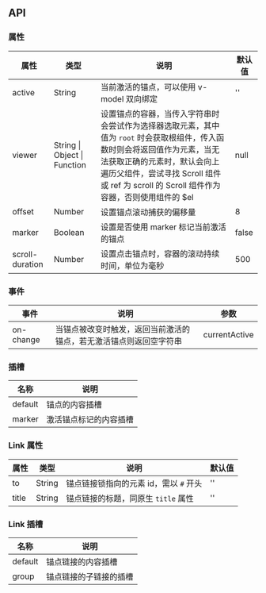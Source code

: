 ## API

### 属性

| 属性            | 类型                         | 说明                                                                                                                                                                                                                                                  | 默认值 |
| --------------- | ---------------------------- | ----------------------------------------------------------------------------------------------------------------------------------------------------------------------------------------------------------------------------------------------------- | ------ |
| active          | String                       | 当前激活的锚点，可以使用 v-model 双向绑定                                                                                                                                                                                                             | ''     |
| viewer          | String \| Object \| Function | 设置锚点的容器，当传入字符串时会尝试作为选择器选取元素，其中值为 `root` 时会获取根组件，传入函数时则会将返回值作为元素，当无法获取正确的元素时，默认会向上遍历父组件，尝试寻找 Scroll 组件或 ref 为 scroll 的 Scroll 组件作为容器，否则使用组件的 $el | null   |
| offset          | Number                       | 设置锚点滚动捕获的偏移量                                                                                                                                                                                                                              | 8      |
| marker          | Boolean                      | 设置是否使用 marker 标记当前激活的锚点                                                                                                                                                                                                                | false  |
| scroll-duration | Number                       | 设置点击锚点时，容器的滚动持续时间，单位为毫秒                                                                                                                                                                                                        | 500    |

### 事件

| 事件      | 说明                                                               | 参数          |
| --------- | ------------------------------------------------------------------ | ------------- |
| on-change | 当锚点被改变时触发，返回当前激活的锚点，若无激活锚点则返回空字符串 | currentActive |

### 插槽

| 名称    | 说明                   |
| ------- | ---------------------- |
| default | 锚点的内容插槽         |
| marker  | 激活锚点标记的内容插槽 |

### Link 属性

| 属性  | 类型   | 说明                                   | 默认值 |
| ----- | ------ | -------------------------------------- | ------ |
| to    | String | 锚点链接锁指向的元素 id，需以 `#` 开头 | ''     |
| title | String | 锚点链接的标题，同原生 `title` 属性    | ''     |

### Link 插槽

| 名称    | 说明                   |
| ------- | ---------------------- |
| default | 锚点链接的内容插槽     |
| group   | 锚点链接的子链接的插槽 |
